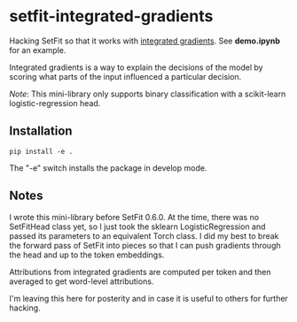 # setfit-integrated-gradients

Hacking SetFit so that it works with [integrated gradients](https://www.tensorflow.org/tutorials/interpretability/integrated_gradients). See **demo.ipynb** for an example.

Integrated gradients is a way to explain the decisions of the model by scoring what parts of the input influenced a particular decision. 

*Note*: This mini-library only supports binary classification with a scikit-learn logistic-regression head. 


## Installation

```
pip install -e . 
```

The "-e" switch installs the package in develop mode. 

## Notes

I wrote this mini-library before SetFit 0.6.0. At the time, there was no SetFitHead class yet, so I just took the sklearn LogisticRegression and passed its parameters to an equivalent Torch class. I did my best to break the forward pass of SetFit into pieces so that I can push gradients through the head and up to the token embeddings.

Attributions from integrated gradients are computed per token and then averaged to get word-level attributions.

I'm leaving this here for posterity and in case it is useful to others for further hacking.
